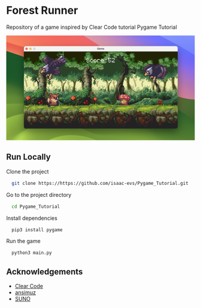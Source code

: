 
# Forest Runner

Repository of a game inspired by Clear Code tutorial Pygame Tutorial


![Sample](sample.png)


## Run Locally

Clone the project

```bash
  git clone https://https://github.com/isaac-evs/Pygame_Tutorial.git
```

Go to the project directory

```bash
  cd Pygame_Tutorial
```

Install dependencies

```bash
  pip3 install pygame 
```

Run the game

```bash
  python3 main.py
```






## Acknowledgements

 - [Clear Code](https://www.youtube.com/watch?v=AY9MnQ4x3zk&list=LL&index=1&t=8s)
 - [ansimuz](https://ansimuz.itch.io/sunny-land-pixel-game-art)
 - [SUNO](https://suno.com)

